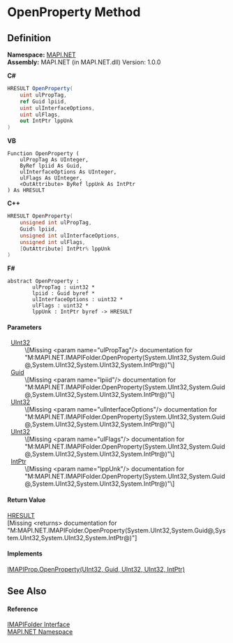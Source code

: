 # OpenProperty Method




## Definition
**Namespace:** <a href="5bef4637-66f8-16d4-e5f4-4d0da57a1538.md">MAPI.NET</a>  
**Assembly:** MAPI.NET (in MAPI.NET.dll) Version: 1.0.0

**C#**
``` C#
HRESULT OpenProperty(
	uint ulPropTag,
	ref Guid lpiid,
	uint ulInterfaceOptions,
	uint ulFlags,
	out IntPtr lppUnk
)
```
**VB**
``` VB
Function OpenProperty ( 
	ulPropTag As UInteger,
	ByRef lpiid As Guid,
	ulInterfaceOptions As UInteger,
	ulFlags As UInteger,
	<OutAttribute> ByRef lppUnk As IntPtr
) As HRESULT
```
**C++**
``` C++
HRESULT OpenProperty(
	unsigned int ulPropTag, 
	Guid% lpiid, 
	unsigned int ulInterfaceOptions, 
	unsigned int ulFlags, 
	[OutAttribute] IntPtr% lppUnk
)
```
**F#**
``` F#
abstract OpenProperty : 
        ulPropTag : uint32 * 
        lpiid : Guid byref * 
        ulInterfaceOptions : uint32 * 
        ulFlags : uint32 * 
        lppUnk : IntPtr byref -> HRESULT 
```



#### Parameters
<dl><dt>  <a href="https://learn.microsoft.com/dotnet/api/system.uint32" target="_blank" rel="noopener noreferrer">UInt32</a></dt><dd>\[Missing &lt;param name="ulPropTag"/&gt; documentation for "M:MAPI.NET.IMAPIFolder.OpenProperty(System.UInt32,System.Guid@,System.UInt32,System.UInt32,System.IntPtr@)"\]</dd><dt>  <a href="https://learn.microsoft.com/dotnet/api/system.guid" target="_blank" rel="noopener noreferrer">Guid</a></dt><dd>\[Missing &lt;param name="lpiid"/&gt; documentation for "M:MAPI.NET.IMAPIFolder.OpenProperty(System.UInt32,System.Guid@,System.UInt32,System.UInt32,System.IntPtr@)"\]</dd><dt>  <a href="https://learn.microsoft.com/dotnet/api/system.uint32" target="_blank" rel="noopener noreferrer">UInt32</a></dt><dd>\[Missing &lt;param name="ulInterfaceOptions"/&gt; documentation for "M:MAPI.NET.IMAPIFolder.OpenProperty(System.UInt32,System.Guid@,System.UInt32,System.UInt32,System.IntPtr@)"\]</dd><dt>  <a href="https://learn.microsoft.com/dotnet/api/system.uint32" target="_blank" rel="noopener noreferrer">UInt32</a></dt><dd>\[Missing &lt;param name="ulFlags"/&gt; documentation for "M:MAPI.NET.IMAPIFolder.OpenProperty(System.UInt32,System.Guid@,System.UInt32,System.UInt32,System.IntPtr@)"\]</dd><dt>  <a href="https://learn.microsoft.com/dotnet/api/system.intptr" target="_blank" rel="noopener noreferrer">IntPtr</a></dt><dd>\[Missing &lt;param name="lppUnk"/&gt; documentation for "M:MAPI.NET.IMAPIFolder.OpenProperty(System.UInt32,System.Guid@,System.UInt32,System.UInt32,System.IntPtr@)"\]</dd></dl>

#### Return Value
<a href="50596607-a328-ef10-6ea9-0448fbb7d197.md">HRESULT</a>  
\[Missing &lt;returns&gt; documentation for "M:MAPI.NET.IMAPIFolder.OpenProperty(System.UInt32,System.Guid@,System.UInt32,System.UInt32,System.IntPtr@)"\]

#### Implements
<a href="a82109dc-9148-ad78-11ae-7aa020efd430.md">IMAPIProp.OpenProperty(UInt32, Guid, UInt32, UInt32, IntPtr)</a>  


## See Also


#### Reference
<a href="a5eb5918-6571-0710-67c7-a210d1ad706f.md">IMAPIFolder Interface</a>  
<a href="5bef4637-66f8-16d4-e5f4-4d0da57a1538.md">MAPI.NET Namespace</a>  

